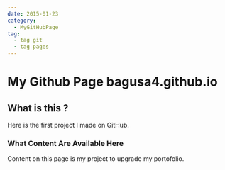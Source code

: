 ```yaml
---
date: 2015-01-23
category:
  - MyGitHubPage
tag:
  - tag git
  - tag pages
---
```


# My Github Page bagusa4.github.io

## What is this ?

Here is the first project I made on GitHub.

### What Content Are Available Here

Content on this page is my project to upgrade my portofolio.
